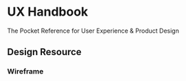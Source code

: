 # UX Handbook
The Pocket Reference for User Experience & Product Design

## Design Resource
### Wireframe
